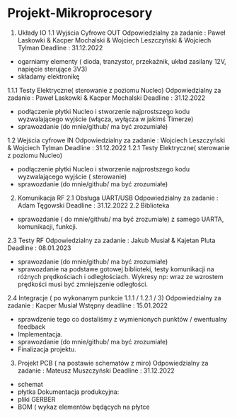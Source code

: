 # Projekt-Mikroprocesory


1. Układy IO
1.1 Wyjścia Cyfrowe OUT
Odpowiedzialny za zadanie : Paweł Laskowki & Kacper Mochalski & Wojciech
Leszczyński & Wojciech Tylman
Deadline : 31.12.2022
- ogarniamy elementy ( dioda, tranzystor, przekaźnik, układ zasilany 12V, napięcie
sterujące 3V3)
- składamy elektronikę


1.1.1 Testy Elektryczne( sterowanie z poziomu Nucleo)
Odpowiedzialny za zadanie : Paweł Laskowki & Kacper Mochalski
Deadline : 31.12.2022
- podłączenie płytki Nucleo i stworzenie najprostszego kodu wyzwalającego wyjście
(włącza, wyłącza w jakimś Timerze)
- sprawozdanie (do mnie/github/ ma być zrozumiałe)


1.2 Wejścia cyfrowe IN
Odpowiedzialny za zadanie : Wojciech Leszczyński & Wojciech Tylman
Deadline : 31.12.2022
1.2.1 Testy Elektryczne( sterowanie z poziomu Nucleo)
- podłączenie płytki Nucleo i stworzenie najprostszego kodu wyzwalającego wyjście
( sterowanie)
- sprawozdanie (do mnie/github/ ma być zrozumiałe)


2. Komunikacja RF
2.1 Obsługa UART/USB
Odpowiedzialny za zadanie : Adam Tęgowski
Deadline : 31.12.2022
2.2 Biblioteka
- sprawozdanie ( do mnie/github/ ma być zrozumiałe) z samego UARTA, komunikacji,
funkcji.


2.3 Testy RF
Odpowiedzialny za zadanie : Jakub Musiał & Kajetan Pluta
Deadline : 08.01.2023
- sprawozdanie (do mnie/github/ ma być zrozumiałe)
- sprawozdanie na podstawe gotowej biblioteki, testy komunikacji na różnych
prędkościach i odległościach. Wykresy np: wraz ze wzrostem prędkości musi być
zmniejszenie odległości.


2.4 Integracje ( po wykonanym punkcie 1.1.1 / 1.2.1 / 3)
Odpowiedzialny za zadanie : Kacper Musiał
Wstępny deadline : 15.01.2022
- sprawdzenie tego co dostaliśmy z wymienionych punktów / ewentualny feedback
- Implementacja.
- sprawozdanie (do mnie/github/ ma być zrozumiałe)
- Finalizacja projektu.


3. Projekt PCB ( na postawie schematów z miro)
Odpowiedzialny za zadanie : Mateusz Muszczyński
Deadline : 31.12.2022
- schemat
- płytka
Dokumentacja produkcyjna:
- pliki GERBER
- BOM ( wykaz elementów będących na płytce
